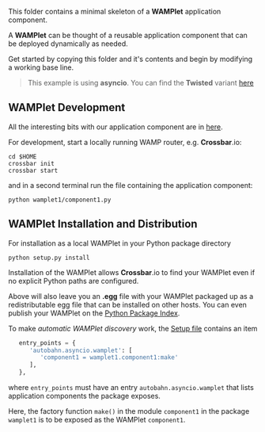 This folder contains a minimal skeleton of a **WAMPlet** application component.

A **WAMPlet** can be thought of a reusable application component that can be deployed dynamically as needed.

Get started by copying this folder and it's contents and begin by modifying a working base line.

> This example is using **asyncio**. You can find the **Twisted** variant [here](https://github.com/tavendo/AutobahnPython/tree/master/examples/twisted/wamp/wamplet/wamplet1)
> 

## WAMPlet Development

All the interesting bits with our application component are in [here](wamplet1/component1.py).

For development, start a locally running WAMP router, e.g. **Crossbar**.io:

```shell
cd $HOME
crossbar init
crossbar start
```

and in a second terminal run the file containing the application component:

```shell
python wamplet1/component1.py
```

## WAMPlet Installation and Distribution

For installation as a local WAMPlet in your Python package directory

```shell
python setup.py install
```

Installation of the WAMPlet allows **Crossbar**.io to find your WAMPlet even if no explicit Python paths are configured.

Above will also leave you an **.egg** file with your WAMPlet packaged up as a redistributable egg file that can be installed on other hosts. You can even publish your WAMPlet on the [Python Package Index](https://pypi.python.org).

To make *automatic WAMPlet discovery* work, the [Setup file](setup.py) contains an item

```python
   entry_points = {
      'autobahn.asyncio.wamplet': [
         'component1 = wamplet1.component1:make'
      ],
   },
```

where `entry_points` must have an entry `autobahn.asyncio.wamplet` that lists application components the package exposes.

Here, the factory function `make()` in the module `component1` in the package `wamplet1` is to be exposed as the WAMPlet `component1`.
